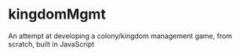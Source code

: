 # kingdomMgmt

An attempt at developing a colony/kingdom management game, from scratch, built in JavaScript
